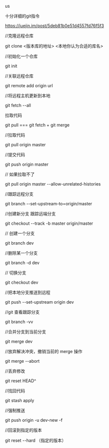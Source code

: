 us

十分详细的git指令

https://juejin.im/post/5deb81b0e51d4557fd76f5f3

//克隆远程仓库

git clone <版本库的地址> <本地你认为合适的库名>

//初始化一个仓库

git init

//关联远程仓库

git remote add origin url

//将远程主机更新到本地

git fetch --all

拉取代码

git pull === git fetch + git merge

//拉取代码

git pull origin master

//提交代码

git push origin master

// 如果拉取不了

git pull origin master --allow-unrelated-histories

//跟踪远程分支

git branch --set-upstream-to=origin/master 

//创建新分支 跟踪远端分支

git checkout --track -b master origin/master

// 创建一个分支

git branch dev

//删除某一个分支

git branch -d dev

// 切换分支

git checkout dev

//把本地分支推送到远程

git push --set-upstream origin dev

//git 查看跟踪分支

git branch -vv

//合并分支到当前分支

git merge dev

//放弃解决冲突，撤销当前的 merge 操作

git merge --abort

//丢弃修改

git reset HEAD^

//找回代码

git stash apply

//强制推送

git push origin -u dev-new -f

//回滚到指定的版本

git reset --hard （指定的版本）